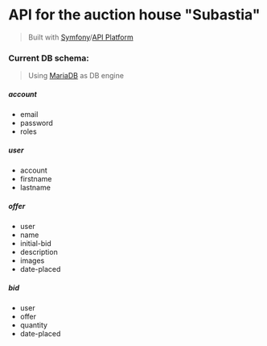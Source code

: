 # API for the auction house "Subastia"

> Built with  [Symfony](https://symfony.com/)/[API Platform](https://api-platform.com/)

### Current DB schema:
> Using [MariaDB](https://mariadb.org/) as DB engine

##### account
  - email
  - password
  - roles
  
##### user
  - account
  - firstname
  - lastname
  
##### offer
  - user
  - name
  - initial-bid
  - description
  - images
  - date-placed
  
##### bid
  - user
  - offer
  - quantity
  - date-placed
